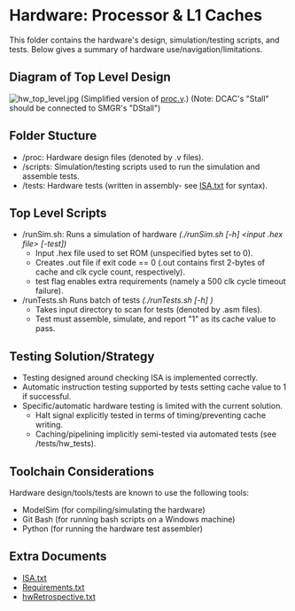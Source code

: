 # Hardware: Processor & L1 Caches
This folder contains the hardware's design, simulation/testing scripts, and tests. Below gives a summary of hardware use/navigation/limitations.

## Diagram of Top Level Design
![hw_top_level.jpg](https://github.com/NerfJohn/Project-RISCII/blob/main/hardware/hw_top_level.jpg)
(Simplified version of [proc.v](https://github.com/NerfJohn/Project-RISCII/blob/main/hardware/proc/proc.v).)
(Note: DCAC's "Stall" should be connected to SMGR's "DStall")

## Folder Stucture
- /proc: Hardware design files (denoted by .v files).
- /scripts: Simulation/testing scripts used to run the simulation and assemble tests.
- /tests: Hardware tests (written in assembly- see [ISA.txt](https://github.com/NerfJohn/Project-RISCII/blob/main/docs/ISA.txt) for syntax).

## Top Level Scripts
- /runSim.sh: Runs a simulation of hardware *(./runSim.sh [-h] <input .hex file> [-test])*
  - Input .hex file used to set ROM (unspecified bytes set to 0).
  - Creates .out file if exit code == 0 (.out contains first 2-bytes of cache and clk cycle count, respectively).
  - test flag enables extra requirements (namely a 500 clk cycle timeout failure).
- /runTests.sh Runs batch of tests *(./runTests.sh [-h] <directory>)*
  - Takes input directory to scan for tests (denoted by .asm files).
  - Test must assemble, simulate, and report "1" as its cache value to pass.

## Testing Solution/Strategy
- Testing designed around checking ISA is implemented correctly.
- Automatic instruction testing supported by tests setting cache value to 1 if successful.
- Specific/automatic hardware testing is limited with the current solution.
  - Halt signal explicitly tested in terms of timing/preventing cache writing.
  - Caching/pipelining implicitly semi-tested via automated tests (see /tests/hw_tests).

## Toolchain Considerations
Hardware design/tools/tests are known to use the following tools:
- ModelSim (for compiling/simulating the hardware)
- Git Bash (for running bash scripts on a Windows machine)
- Python (for running the hardware test assembler)

## Extra Documents
- [ISA.txt](https://github.com/NerfJohn/Project-RISCII/blob/main/docs/ISA.txt)
- [Requirements.txt](https://github.com/NerfJohn/Project-RISCII/blob/main/docs/Requirements.txt)
- [hwRetrospective.txt](https://github.com/NerfJohn/Project-RISCII/blob/main/docs/hwRetrospective.txt)
